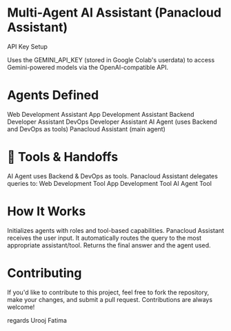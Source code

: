  # Multi-Agent AI Assistant (Panacloud Assistant)


 API Key Setup

 Uses the GEMINI_API_KEY (stored in Google Colab's userdata) to access Gemini-powered models via the OpenAI-compatible API.



# Agents Defined

Web Development Assistant
App Development Assistant
Backend Developer Assistant
DevOps Developer Assistant
AI Agent (uses Backend and DevOps as tools)
Panacloud Assistant (main agent)



# 🔧 Tools & Handoffs

AI Agent uses Backend & DevOps as tools.
Panacloud Assistant delegates queries to:
Web Development Tool
App Development Tool
AI Agent Tool



# How It Works

Initializes agents with roles and tool-based capabilities.
Panacloud Assistant receives the user input.
It automatically routes the query to the most appropriate assistant/tool.
Returns the final answer and the agent used.



# Contributing

If you'd like to contribute to this project, feel free to fork the repository, make your changes, and submit a pull request. Contributions are always welcome!


regards Urooj Fatima